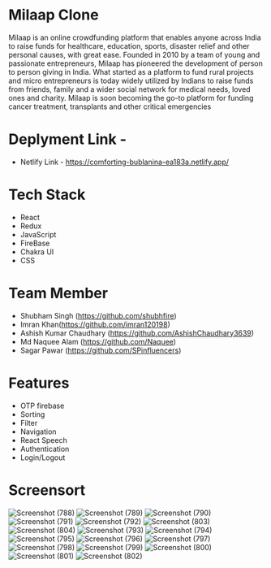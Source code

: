 # Milaap Clone

Milaap is an online crowdfunding platform that enables anyone across India to raise funds for healthcare, education, sports, disaster relief and other personal causes, with great ease. Founded in 2010 by a team of young and passionate entrepreneurs, Milaap has pioneered the development of person to person giving in India. What started as a platform to fund rural projects and micro entrepreneurs is today widely utilized by Indians to raise funds from friends, family and a wider social network for medical needs, loved ones and charity. Milaap is soon becoming the go-to platform for funding cancer treatment, transplants and other critical emergencies

# Deplyment Link - 

* Netlify Link - https://comforting-bublanina-ea183a.netlify.app/

# Tech Stack

* React
* Redux
* JavaScript
* FireBase
* Chakra UI
* CSS

# Team Member

* Shubham Singh (https://github.com/shubhfire)
* Imran Khan(https://github.com/imran120198)
* Ashish Kumar Chaudhary (https://github.com/AshishChaudhary3639)
* Md Naquee Alam (https://github.com/Naquee)
* Sagar Pawar (https://github.com/SPinfluencers)

# Features 

* OTP firebase
* Sorting
* Filter
* Navigation
* React Speech
* Authentication
* Login/Logout

# Screensort

![Screenshot (788)](https://user-images.githubusercontent.com/99397606/193451795-90098315-5af7-45b0-b054-8f89649c1135.png)
![Screenshot (789)](https://user-images.githubusercontent.com/99397606/193451812-371d6e76-2f3e-4cce-beb4-c7fc56791889.png)
![Screenshot (790)](https://user-images.githubusercontent.com/99397606/193451817-1d046ed1-694a-4080-8fde-51f9b27be14b.png)
![Screenshot (791)](https://user-images.githubusercontent.com/99397606/193451824-a6d662c7-7a39-4cc5-94a3-15713503c955.png)
![Screenshot (792)](https://user-images.githubusercontent.com/99397606/193451830-4ca2ea06-fc2b-4b2c-bc73-408a01024065.png)
![Screenshot (803)](https://user-images.githubusercontent.com/99397606/193451929-49dbf53a-bff5-4aa9-bc19-ebf5955224f0.png)
![Screenshot (804)](https://user-images.githubusercontent.com/99397606/193451932-7d901e1d-9a5f-45c8-9fcd-f5730aaca861.png)
![Screenshot (793)](https://user-images.githubusercontent.com/99397606/193451854-1d5db4ee-93cf-4e52-af40-fb46b617139d.png)
![Screenshot (794)](https://user-images.githubusercontent.com/99397606/193451858-e689c36c-8de8-4f66-a8ee-bdb7b6111900.png)
![Screenshot (795)](https://user-images.githubusercontent.com/99397606/193451867-4d802348-6363-4203-9b64-dfcccd63ed51.png)
![Screenshot (796)](https://user-images.githubusercontent.com/99397606/193451873-5e253d1e-e7de-4df5-a2cf-f49d77e8c5d5.png)
![Screenshot (797)](https://user-images.githubusercontent.com/99397606/193451879-7943f7d5-77a9-42a9-abaf-6a3ba078609a.png)
![Screenshot (798)](https://user-images.githubusercontent.com/99397606/193451883-eebeafc3-51b8-4088-bd7a-52086ccf8db5.png)
![Screenshot (799)](https://user-images.githubusercontent.com/99397606/193451887-2cb40cba-eae7-45a8-8e7b-49b8c1285567.png)
![Screenshot (800)](https://user-images.githubusercontent.com/99397606/193451890-15523de6-ece4-46db-8bd2-778a9111a6a6.png)
![Screenshot (801)](https://user-images.githubusercontent.com/99397606/193451996-225dfe61-2fd0-4e0a-8cb7-fd607c567119.png)
![Screenshot (802)](https://user-images.githubusercontent.com/99397606/193452001-d32925c5-ef54-431c-9b2f-b6d102e57651.png)
